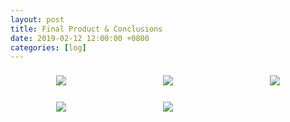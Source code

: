 ```yaml
---
layout: post
title: Final Product & Conclusions
date: 2019-02-12 12:00:00 +0800
categories: [log]
---
```


<style>
  .wrapper {
    display: grid;
    grid-template-columns: repeat(3, 1fr);
    column-gap: 10px;
    row-gap: 10px;
    justify-items: center;
  }

  .item {
    text-align: center;
    padding: 8px;
  }



</style>

<div class="wrapper">
  <img class="item" src="/speaalpha18/asset_images/craft/IMG_6612.JPG"/>
  <img class="item" src="/speaalpha18/asset_images/craft/IMG_6609.JPG"/>
  <img class="item" src="/speaalpha18/asset_images/craft/IMG_6556.JPG"/>
  <img class="item" src="/speaalpha18/asset_images/craft/IMG_6608.JPG"/>
  <img class="item" src="/speaalpha18/asset_images/testing/IMG_6603.JPG"/>
</div>
